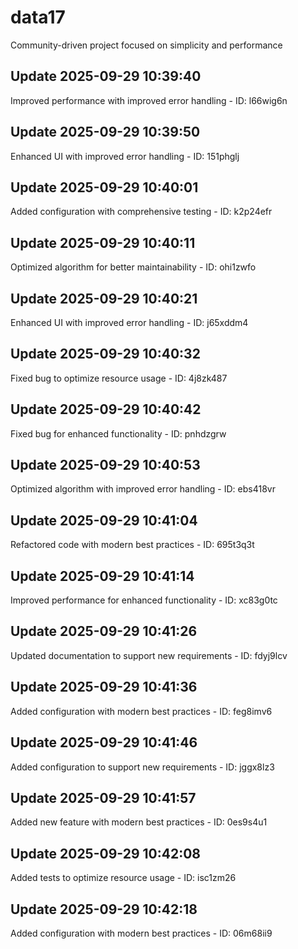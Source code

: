 # data17
Community-driven project focused on simplicity and performance

## Update 2025-09-29 10:39:40
Improved performance with improved error handling - ID: l66wig6n


## Update 2025-09-29 10:39:50
Enhanced UI with improved error handling - ID: 151phglj


## Update 2025-09-29 10:40:01
Added configuration with comprehensive testing - ID: k2p24efr


## Update 2025-09-29 10:40:11
Optimized algorithm for better maintainability - ID: ohi1zwfo


## Update 2025-09-29 10:40:21
Enhanced UI with improved error handling - ID: j65xddm4


## Update 2025-09-29 10:40:32
Fixed bug to optimize resource usage - ID: 4j8zk487


## Update 2025-09-29 10:40:42
Fixed bug for enhanced functionality - ID: pnhdzgrw


## Update 2025-09-29 10:40:53
Optimized algorithm with improved error handling - ID: ebs418vr


## Update 2025-09-29 10:41:04
Refactored code with modern best practices - ID: 695t3q3t


## Update 2025-09-29 10:41:14
Improved performance for enhanced functionality - ID: xc83g0tc


## Update 2025-09-29 10:41:26
Updated documentation to support new requirements - ID: fdyj9lcv


## Update 2025-09-29 10:41:36
Added configuration with modern best practices - ID: feg8imv6


## Update 2025-09-29 10:41:46
Added configuration to support new requirements - ID: jggx8lz3


## Update 2025-09-29 10:41:57
Added new feature with modern best practices - ID: 0es9s4u1


## Update 2025-09-29 10:42:08
Added tests to optimize resource usage - ID: isc1zm26


## Update 2025-09-29 10:42:18
Added configuration with modern best practices - ID: 06m68ii9

